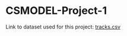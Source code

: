 # CSMODEL-Project-1

Link to dataset used for this project: [tracks.csv](https://drive.google.com/drive/u/0/my-drive)

